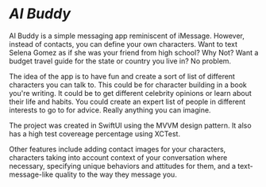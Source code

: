 # *AI Buddy*

AI Buddy is a simple messaging app reminiscent of iMessage. However, instead of contacts, you can define your own characters. 
Want to text Selena Gomez as if she was your friend from high school? Why Not? Want a budget travel guide for the state or country you live in? No problem. 

The idea of the app is to have fun and create a sort of list of different characters you can talk to. This could be for character building in a book you're writing. 
It could be to get different celebrity opinions or learn about their life and habits. You could create an expert list of people in different interests to go to for advice. 
Really anything you can imagine. 

The project was created in SwiftUI using the MVVM design pattern. It also has a high test covereage percentage using XCTest. 

Other features include adding contact images for your characters, characters taking into account context of your conversation where necessary,
specifying unique behaviors and attitudes for them, and a text-message-like quality to the way they message you. 
